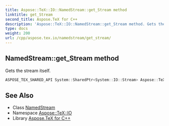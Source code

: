```yaml
---
title: Aspose::TeX::IO::NamedStream::get_Stream method
linktitle: get_Stream
second_title: Aspose.TeX for C++
description: 'Aspose::TeX::IO::NamedStream::get_Stream method. Gets the stream itself in C++.'
type: docs
weight: 200
url: /cpp/aspose.tex.io/namedstream/get_stream/
---
```

## NamedStream::get_Stream method


Gets the stream itself.

```cpp
ASPOSE_TEX_SHARED_API System::SharedPtr<System::IO::Stream> Aspose::TeX::IO::NamedStream::get_Stream() const
```

## See Also

* Class [NamedStream](../)
* Namespace [Aspose::TeX::IO](../../)
* Library [Aspose.TeX for C++](../../../)
